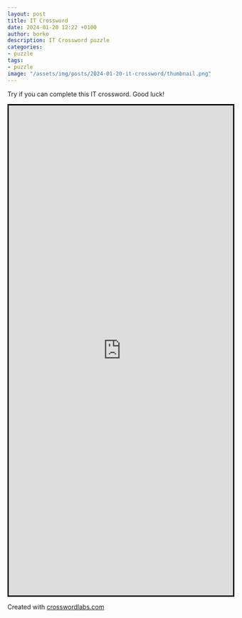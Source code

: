 ```yaml
---
layout: post
title: IT Crossword
date: 2024-01-20 12:22 +0100
author: borko
description: IT Crossword puzzle
categories:
- puzzle
tags:
- puzzle
image: "/assets/img/posts/2024-01-20-it-crossword/thumbnail.png"
---
```

Try if you can complete this IT crossword. Good luck!

<iframe width="100%" height="1100px" style="border:3px solid black; margin:auto; display:block" frameborder="0" src="https://crosswordlabs.com/embed/2024-01-18-296"></iframe>

Created with [crosswordlabs.com](https://crosswordlabs.com/)

<!-- 

Created by: https://crosswordlabs.com

Following the rules: 
- each line contains one entry
- keyword is a single word on the far left
- delimited by space is a description/hint of an entry

idempotency    Property of API to produce the same result for multiple invocations of the same request
index          Improves the speed of data retrieval in a database
Recursion      Property of calling itself
latency        Performance metric for network connection
bash           Type of Linux shell
concurrency    Multiple computations at the same time
Java           Programming language
Avro           Serialization framework
Kafka          Message broker
Terraform      Infrastructure as a code tool
Azure          Cloud provider
Unicode        Character encoding
closure        Enclosing function together with an environment
compiler       Program that transforms code to executable
terminal       Program that allows users to interact with their operating system
REST           Most used type of API today
DevOps         Integration of development and operations
Hibernate      ORM tool
nginx          Web server
Angular        Front-end framework
React          Front-end framework
Vue            Front-end framework
Typescript     Programming language
Regex          Regular expressions
vim            Text editor
emacs          Text editor
Snowflake      Cloud data computing platform
Cassandra      NoSQL Database
MongoDB        NoSQL Database
Redis          Caching server
Postgres       SQL Database
MySQL          SQL Database
Arduino        Open-source electronic prototyping platform
RabbitMQ       Message broker
NumPy          Popular Python library for computations
microservices  Architectural style
monolith       Architectural style
serverless     Architectural style
postman        API testing platform
download       Receive data from a remote system
heap           Type of memory
stack          Type of memory
stdout         Standard output
stdin          Standard input
stderr         Standard error
swagger        API documentation tool, usually generated from the code
chown          Change ownership of a file/directory
chmod          Change permissions/attributes for a file/directory
echo           Print text to standard output
kill           Send a signal to a process, usually to terminate it
grafana        Observability platform
Rust           Programming language
volatile       Value that is prone to change
pointer        Object that stores a memory address
Generics       Parametrized types
abstract       Class that cannot be instantiated
debugger       Program used to test and debug other programs
raspberrypi    Most popular small single-board computer
grep           Linux command-line tool for searching text data with regex
quick          Type of a sorting alghorithm
merge          Type of a sorting alghorithm
hashtable      Key-value data structure that uses hashes
graph          Abstract data type
hexadecimal    Type of numbering system
assembly       Low level programming language
ASCII          Character encoding
Kernel         Core of the operating system
Javascript     Programming language
Python         Programming language
transaction    Atomic unit of work in databases
Normalization  Structuring a database to reduce redundancy
acid           Relational Database properties
Windows        Operating system
Macintosh      Operating system
Linux          Operating system
Jenkins        CI/CD tool
Jest           Test framework
Selenium       Automation testing framework
git            Version control system
github         Cloud solution for code versioning
Elasticsearch  Search engine
void           Return type of method that does not return a value
none           Absence of value in Python
Websocket      Two-way interactive communication session between the user's browser and a server
null           Absence of value in most programming languages
Bootstrap      CSS Framework
RBAC           Role based access control
ABAC           Attribute based access control
serialization  Translating data structures into format that can be stored
bytecode       Instruction set designed for execution by a software interpreter
Nestjs         Node.js framework
Authorization  Verifying the privileges of the user
Authentication Verification of the user
Kubernetes     Open source container orchestration system
Docker         Most popular platform as a service
daemon         Computer program running in background
concatenation  Joining strings

 -->
